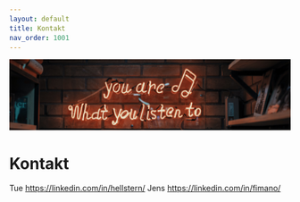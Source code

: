 ```yaml
---
layout: default
title: Kontakt
nav_order: 1001
---
```

![](../image/podcast.jpg)
# Kontakt
Tue
https://linkedin.com/in/hellstern/
Jens
https://linkedin.com/in/fimano/
